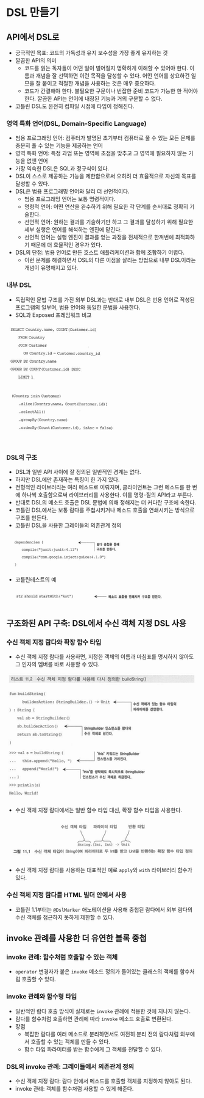 # DSL 만들기

## API에서 DSL로

- 궁극적인 목표: 코드의 가독성과 유지 보수성을 가장 좋게 유지하는 것
- 깔끔한 API의 의미
	- 코드를 읽는 독자들이 어떤 일이 벌어질지 명확하게 이해할 수 있어야 한다. 이름과 개념을 잘 선택하면 이런 목적을 달성할 수 있다. 어떤 언어를 상요하건 일므을 잘 붙이고 적절한 개념을 사용하는 것은 매우 중요하다.
	- 코드가 간결해야 한다. 불필요한 구문이나 번잡한 준비 코드가 가능한 한 적어야 한다. 깔끔한 API는 언어에 내장된 기능과 거의 구분할 수 없다.
- 코틀린 DSL도 온전히 컴파일 시접에 타입이 정해진다.

### 영역 특화 언어(DSL, Domain-Specific Language)

- 범용 프로그래밍 언어: 컴퓨터가 발명된 초기부터 컴퓨터로 풀 수 있는 모든 문제를 충분히 풀 수 있는 기능을 제공하는 언어
- 영역 특화 언어: 특정 과업 또는 영역에 초점을 맞추고 그 영역에 필요하지 않는 기능을 없앤 언어
- 가장 익숙한 DSL은 SQL과 정규식이 있다.
- DSL이 스스로 제공하는 기능을 제한함으로써 오히려 더 효율적으로 자신의 목표를 달성할 수 있다.
- DSL은 범용 프로그래밍 언어와 달리 더 선언적이다.
	- 범용 프로그래밍 언어는 보통 명령적이다.
	- 명령적 언어: 어떤 연산을 완수하기 위해 필요한 각 단계를 순서대로 정확히 기술한다.
	- 선언적 언어: 원하는 결과를 기술하기만 하고 그 결과를 달성하기 위해 필요한 세부 실행은 언어를 해석하는 엔진에 맡긴다.
	- 선언적 언어는 실행 엔진이 결과를 얻는 과정을 전체적으로 한꺼번에 최적화하기 때문에 더 효율적인 경우가 있다.
- DSL의 단점: 범용 언어로 만든 호스트 애플리케이션과 함께 조합하기 어렵다.
	- 이런 문제를 해결하면서 DSL의 다른 이점을 살리는 방법으로 내부 DSL이라는 개념이 유명해지고 있다.

### 내부 DSL

- 독립적인 문법 구조를 가진 외부 DSL과는 반대로 내부 DSL은 번용 언어로 작성된 프로그램의 일부며, 범용 언어와 동일한 문법을 사용한다.
- SQL과 Exposed 프레임워크 비교

![](assets/Pasted%20image%2020230405193640.png)

![](assets/Pasted%20image%2020230405193646.png)

### DSL의 구조

- DSL과 일반 API 사이에 잘 정의된 일반적인 경계는 없다.
- 하지만 DSL에만 존재하는 특징이 한 가지 있다.
- 전형적인 라이브러리는 여러 메소드로 이뤄지며, 클라이언트는 그런 메소드를 한 번에 하나씩 호출함으로써 라이브러리를 사용한다. 이를 명령-질의 API라고 부른다.
- 반대로 DSL의 메소드 호출은 DSL 문법에 의해 정해지는 더 커다란 구조에 속한다.
- 코틀린 DSL에서는 보통 람다를 주첩시키거나 메소드 호출을 연쇄시키는 방식으로 구조를 만든다.
- 코틀린 DSL을 사용한 그레이들의 의존관계 정의

![](assets/Pasted%20image%2020230405194616.png)

- 코틀린테스트의 예

![](assets/Pasted%20image%2020230405194643.png)


## 구조화된 API 구축: DSL에서 수신 객체 지정 DSL 사용

### 수신 객체 지정 람다와 확장 함수 타입

- 수신 객체 지정 람다를 사용하면, 지정한 객체의 이름과 마침표를 명시하지 않아도 그 인자의 멤버를 바로 사용할 수 있다.

![](assets/Pasted%20image%2020230406175105.png)

- 수신 객체 지정 람다에서는 일반 함수 타입 대신, 확장 함수 타입을 사용한다.

![](assets/Pasted%20image%2020230406175149.png)

- 수신 객체 지정 람다를 사용하는 대표적인 예로 `apply`와 `with` 라이브러리 함수가 있다.

### 수신 객체 지정 람다를 HTML 빌더 안에서 사용

- 코틀린 1.1부터는 `@DslMarker` 애노테이션을 사용해 중첩된 람다에서 외부 람다의 수신 객체를 접근하지 못하게 제한할 수 있다.

## invoke 관례를 사용한 더 유연한 블록 중첩

### invoke 관례: 함수처럼 호출할 수 있는 객체

- `operator` 변경자가 붙은 `invoke` 메소드 정의가 들어있는 클래스의 객체를 함수처럼 호출할 수 있다.

### invoke 관례와 함수형 타입

- 일반적인 람다 호출 방식이 실제로는 `invoke` 관례에 적용한 것에 지나지 않는다.
- 람다를 함수처럼 호출하면 관례에 따라 `invoke` 메소드 호출로 변환된다.
- 장점
	- 복잡한 람다를 여러 메소드로 분리하면서도 여전히 분리 전의 람다처럼 외부에서 호출할 수 있는 객체를 만들 수 있다.
	- 함수 타입 파라미터를 받는 함수에게 그 객체를 전달할 수 있다.

### DSL의 invoke 관례: 그레이들에서 의존관계 정의

- 수신 객체 지정 람다: 람다 안에서 메소드를 호출할 객체를 지정하지 않아도 된다.
- invoke 관례: 객체를 함수처럼 사용할 수 있게 해준다.

